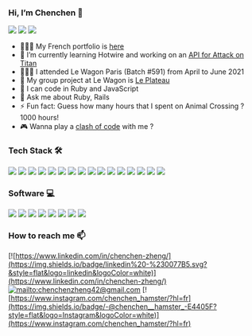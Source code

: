 ### Hi, I’m Chenchen 👋
![](https://img.shields.io/badge/Version-01.08.2021-informational)
![](https://komarev.com/ghpvc/?username=chenchenzheng&color=F6A2AD)
![](https://www.codewars.com/users/ChenchenZheng/badges/micro)

- 💁🏻‍♀️ My French portfolio is [here](https://chenchenzheng.com)
- 🌱 I’m currently learning Hotwire and working on an [API for Attack on Titan](https://github.com/ChenchenZheng/attack_on_titan_api)
- 👩🏻‍🎓 I attended Le Wagon Paris (Batch #591) from April to June 2021
- 👯 My group project at Le Wagon is [Le Plateau](https://www.leplateau.app/)
- 🤖 I can code in Ruby and JavaScript
- 💬 Ask me about Ruby, Rails
- ⚡ Fun fact: Guess how many hours that I spent on Animal Crossing ? 1000 hours!
- 🎮 Wanna play a [clash of code](https://www.codingame.com/profile/e16e49a3fa169b8c4c931534abb6d60d7976024) with me ?

### Tech Stack 🛠
![](https://img.shields.io/badge/-Ruby-05122A?style=flat&logo=ruby)
![](https://img.shields.io/badge/-Rails-05122A?style=flat&logo=ruby-on-rails)
![](https://img.shields.io/badge/-WordPress-05122A?style=flat&logo=Wordpress)
![](https://img.shields.io/badge/-PostgreSQL-05122A?style=flat&logo=PostgreSQL)
![](https://img.shields.io/badge/-HTML-05122A?style=flat&logo=HTML5)
![](https://img.shields.io/badge/-CSS-05122A?style=flat&logo=CSS3&logoColor=1572B6)
![](https://img.shields.io/badge/-Sass-05122A?style=flat&logo=sass)
![](https://img.shields.io/badge/-JavaScript-05122A?style=flat&logo=javascript)
![](https://img.shields.io/badge/-Bootstrap-05122A?style=flat&logo=bootstrap&logoColor=563D7C)
![](https://img.shields.io/badge/-Git-05122A?style=flat&logo=git)
![](https://img.shields.io/badge/-Docker-05122A?style=flat&logo=Docker)
![](https://img.shields.io/badge/-GitHub-05122A?style=flat&logo=github)
![](https://img.shields.io/badge/-GitLab-05122A?style=flat&logo=gitlab)
![](https://img.shields.io/badge/-Heroku-05122A?style=flat&logo=heroku)
![](https://img.shields.io/badge/-OVH-05122A?style=flat&logo=OVH)
![](https://img.shields.io/badge/-Visual%20Studio%20Code-05122A?style=flat&logo=visual-studio-code&logoColor=007ACC)

### Software 💻
![](https://img.shields.io/badge/-Postman-05122A?style=flat&logo=Postman)
![](https://img.shields.io/badge/-Adobe%20XD-05122A?style=flat&logo=AdobeXD)
![](https://img.shields.io/badge/-Figma-05122A?style=flat&logo=Figma)
![](https://img.shields.io/badge/-Canva-05122A?style=flat&logo=Canva)
![](https://img.shields.io/badge/-Zapier-05122A?style=flat&logo=Zapier)
![](https://img.shields.io/badge/-Notion-05122A?style=flat&logo=Notion)
![](https://img.shields.io/badge/-Trello-05122A?style=flat&logo=Trello)
![](https://img.shields.io/badge/-Slack-05122A?style=flat&logo=Slack)

### How to reach me 📫
[![https://www.linkedin.com/in/chenchen-zheng/](https://img.shields.io/badge/linkedin%20-%230077B5.svg?&style=flat&logo=linkedin&logoColor=white)](https://www.linkedin.com/in/chenchen-zheng/)
[![mailto:chenchenzheng42@gmail.com](https://img.shields.io/badge/Gmail-D14836?style=flat&logo=gmail&logoColor=white)](mailto:chenchenzheng42@gmail.com)
[![https://www.instagram.com/chenchen_hamster/?hl=fr](https://img.shields.io/badge/-@chenchen__hamster_-E4405F?style=flat&logo=Instagram&logoColor=white)](https://www.instagram.com/chenchen_hamster/?hl=fr)

